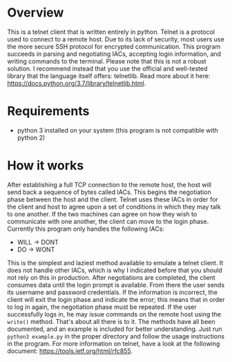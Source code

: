 # Overview

This is a telnet client that is written entirely in python. Telnet is a protocol used to connect to a remote host. Due to its lack of security, most users use the more secure SSH protocol for encrypted communication. This program succeeds in parsing and negotiating IACs, accepting login information, and writing commands to the terminal. Please note that this is not a robust solution. I recommend instead that you use the official and well-tested library that the language itself offers: telnetlib. Read more about it here: https://docs.python.org/3.7/library/telnetlib.html.

# Requirements

* python 3 installed on your system (this program is not compatible with python 2)

# How it works

After establishing a full TCP connection to the remote host, the host will send back a sequence of bytes called IACs. This begins the negotiation phase between the host and the client. Telnet uses these IACs in order for the client and host to agree upon a set of conditions in which they may talk to one another. If the two machines can agree on how they wish to communicate with one another, the client can move to the login phase. Currently this program only handles the following IACs:

* WILL -> DONT
* DO -> WONT

This is the simplest and laziest method available to emulate a telnet client. It does not handle other IACs, which is why I indicated before that you should not rely on this in production. After negotiations are completed, the client consumes data until the login prompt is available. From there the user sends its username and password credentials. If the information is incorrect, the client will exit the login phase and indicate the error; this means that in order to log in again, the negotiation phase must be repeated. If the user successfully logs in, he may issue commands on the remote host using the `write()` method. That's about all there is to it. The methods have all been documented, and an example is included for better understanding. Just run `python3 example.py` in the proper directory and follow the usage instructions in the program. For more information on telnet, have a look at the following document: https://tools.ietf.org/html/rfc855.
